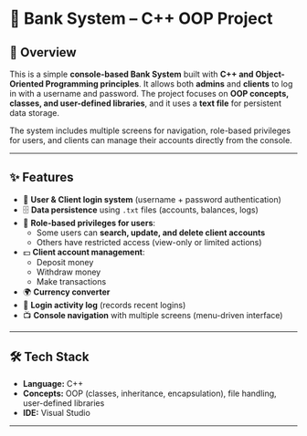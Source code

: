 # 🏦 Bank System – C++ OOP Project  

## 📌 Overview  
This is a simple **console-based Bank System** built with **C++ and Object-Oriented Programming principles**. It allows both **admins** and **clients** to log in with a username and password. The project focuses on **OOP concepts, classes, and user-defined libraries**, and it uses a **text file** for persistent data storage.  

The system includes multiple screens for navigation, role-based privileges for users, and clients can manage their accounts directly from the console.  

---

## ✨ Features  
- 🔑 **User & Client login system** (username + password authentication)  
- 🗄️ **Data persistence** using `.txt` files (accounts, balances, logs)  
- 👥 **Role-based privileges for users**:  
  - Some users can **search, update, and delete client accounts**  
  - Others have restricted access (view-only or limited actions)  
- 💵 **Client account management**:  
  - Deposit money  
  - Withdraw money
  - Make transactions 
- 🌍 **Currency converter**  
- 📜 **Login activity log** (records recent logins)  
- 📺 **Console navigation** with multiple screens (menu-driven interface)  

---

## 🛠️ Tech Stack  
- **Language:** C++  
- **Concepts:** OOP (classes, inheritance, encapsulation), file handling, user-defined libraries  
- **IDE:** Visual Studio  

---

